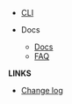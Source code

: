 -   [CLI](/)

-   Docs
    -   [Docs](/docs.md)
    -   [FAQ](/docs/faq.md)

**LINKS**

-   [Change log](/changelog)
